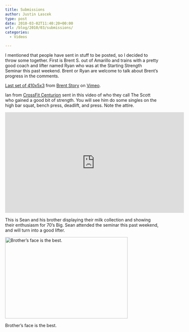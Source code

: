 ```yaml
---
title: Submissions
author: Justin Lascek
type: post
date: 2010-03-02T11:40:20+00:00
url: /blog/2010/03/submissions/
categories:
  - Videos

---
```

I mentioned that people have sent in stuff to be posted, so I decided to throw some together. First is Brent S. out of Amarillo and trains with a pretty good coach and lifter named Ryan who was at the Starting Strength Seminar this past weekend. Brent or Ryan are welcome to talk about Brent&rsquo;s progress in the comments.
  


[Last set of 410x5x3][1] from [Brent Story][2] on [Vimeo][3].

Ian from [CrossFit Centurion][4] sent in this video of who they call The Scott who gained a good bit of strength. You will see him do some singles on the high bar squat, bench press, deadlift, and press. Note the attire.
  

  
<span class="embed-youtube" style="text-align:center; display: block;"><iframe class='youtube-player' type='text/html' width='584' height='329' src='https://www.youtube.com/embed/NV8hBK4u5F0?version=3&#038;rel=1&#038;fs=1&#038;autohide=2&#038;showsearch=0&#038;showinfo=1&#038;iv_load_policy=1&#038;wmode=transparent' allowfullscreen='true' style='border:0;'></iframe></span>
  

  
This is Sean and his brother displaying their milk collection and showing their enthusiasm for 70&rsquo;s Big. Sean attended the seminar this past weekend, and will turn into a good lifter.
  


<div id="attachment_1324" style="width: 410px" class="wp-caption aligncenter">
  <img aria-describedby="caption-attachment-1324" data-attachment-id="1324" data-permalink="/blog/2010/03/submissions/100_0721/" data-orig-file="/2010/03/100_0721.JPG" data-orig-size="2848,1896" data-comments-opened="1" data-image-meta="{&quot;aperture&quot;:&quot;2.7&quot;,&quot;credit&quot;:&quot;&quot;,&quot;camera&quot;:&quot;KODAK EASYSHARE C633 ZOOM DIGITAL CAMERA&quot;,&quot;caption&quot;:&quot;&quot;,&quot;created_timestamp&quot;:&quot;1881053228&quot;,&quot;copyright&quot;:&quot;&quot;,&quot;focal_length&quot;:&quot;6&quot;,&quot;iso&quot;:&quot;80&quot;,&quot;shutter_speed&quot;:&quot;0.015625&quot;,&quot;title&quot;:&quot;&quot;}" data-image-title="100_0721" data-image-description="" data-medium-file="/2010/03/100_0721-400x266.jpg" data-large-file="/2010/03/100_0721-1024x681.jpg" src="/2010/03/100_0721-400x266.jpg" alt="Brother&rsquo;s face is the best." title="100_0721" width="400" height="266" class="size-medium wp-image-1324" srcset="/2010/03/100_0721-400x266.jpg 400w, /2010/03/100_0721-1024x681.jpg 1024w" sizes="(max-width: 400px) 100vw, 400px" />
  
  <p id="caption-attachment-1324" class="wp-caption-text">
    Brother&rsquo;s face is the best.
  </p>
</div>

 [1]: http://vimeo.com/9659891
 [2]: http://vimeo.com/user3215665
 [3]: http://vimeo.com
 [4]: http://www.crossfitcenturion.com/about_crossfit_centurion
